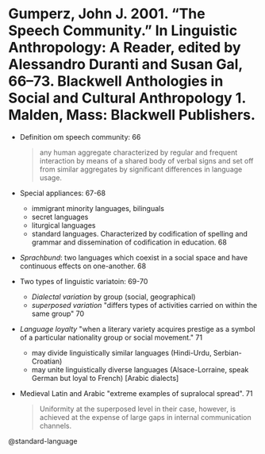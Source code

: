 # Gumperz, John J. 2001. “The Speech Community.” In Linguistic Anthropology: A Reader, edited by Alessandro Duranti and Susan Gal, 66–73. Blackwell Anthologies in Social and Cultural Anthropology 1. Malden, Mass: Blackwell Publishers.

- Definition om speech community: 66

    > any human aggregate characterized by regular and frequent interaction by means of a shared body of verbal signs and set off from similar aggregates by significant differences in language usage.

- Special appliances: 67-68
    - immigrant minority languages, bilinguals
    - secret languages
    - liturgical languages
    - standard languages. Characterized by codification of spelling and grammar and dissemination of codification in education. 68

- *Sprachbund*: two languages which coexist in a social space and have continuous effects on one-another. 68

- Two types of linguistic variatoin: 69-70
    - *Dialectal variation* by group (social, geographical)
    - *superposed variation* "differs types of activities carried on within the same group" 70

- *Language loyalty* "when a literary variety acquires prestige as a symbol of a particular nationality group or social movement." 71
   - may divide linguistically similar languages (Hindi-Urdu, Serbian-Croatian)
   - may unite linguistically diverse languages (Alsace-Lorraine, speak German but loyal to French) [Arabic dialects]

- Medieval Latin and Arabic "extreme examples of supralocal spread".  71

    > Uniformity at the superposed level in their case, however, is achieved at the expense of large gaps in internal communication channels. 

@standard-language
